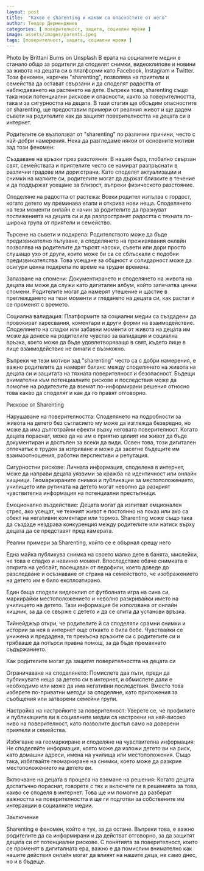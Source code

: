 ```yaml
---
layout: post
title:  "Какво е sharenting и какви са опасностите от него"
author: Теодор Дерменджиев
categories: [ поверителност, защита, социални мрежи ]
image: assets/images/parents.jpeg
tags: [поверителност, защита, социални мрежи ]
---
```


Photo by Brittani Burns on Unsplash
В ерата на социалните медии е станало общо за родители да споделят снимки, видеоклипове и новини за живота на децата си в платформи като Facebook, Instagram и Twitter. Този феномен, наречен "sharenting", позволява на приятели и семейства да остават свързани и да споделят радостта от наблюдаването на растенето на дете. Въпреки това, sharenting също така носи потенциални рискове и опасности, както за поверителността, така и за сигурността на децата. В тази статия ще обсъдим опасностите от sharenting, ще предоставим примери от реалния живот и ще дадем съвети на родителите как да защитят поверителността на децата си в интернет.

Родителите се възползват от "sharenting" по различни причини, често с най-добри намерения. Нека да разгледаме някои от основните мотиви зад този феномен:

Създаване на връзки през разстояния: В нашия бърз, глобално свързан свят, семействата и приятелите често се намират разпръснати в различни градове или дори страни. Като споделят актуализации и снимки на малките си, родителите могат да държат близките в течение и да поддържат усещане за близост, въпреки физическото разстояние.

Споделяне на радостта от растежа: Всеки родител изпълва с гордост, когато детето му преминава етапи и открива нови неща. Споделянето на тези моменти онлайн е начин за родителите да празнуват постиженията на децата си и да разпространят радостта с тяхната по-широка група от приятели и семейство.

Търсене на съвети и подкрепа: Родителството може да бъде предизвикателно пътуване, а споделянето на преживявания онлайн позволява на родителите да търсят насоки, съвети или дори просто слушащо ухо от други, които може би са се сблъскали с подобни предизвикателства. Това усещане за общност и солидарност може да осигури ценна подкрепа по време на трудни времена.

Запазване на спомени: Документирането и споделянето на живота на децата им може да служи като дигитален албум, който запечатва ценни спомени. Родителите могат да намерят утешение и щастие в преглеждането на тези моменти и гледането на децата си, как растат и се променят с времето.

Социална валидация: Платформите за социални медии са създадени да провокират харесвания, коментари и други форми на взаимодействие. Споделянето на сладки или забавни моменти от живота на децата им може да донесе на родителите чувство за валидация и социална връзка, което може да бъде удовлетворяващо в свят, където лице в лице взаимодействие не винаги е възможно.

Въпреки че тези мотиви зад "sharenting" често са с добри намерения, е важно родителите да намерят баланс между споделянето на живота на децата си и защитата на тяхната поверителност и безопасност. Бъдещи внимателни към потенциалните рискове и последствия може да помогне на родителите да вземат по-информирани решения относно това какво да споделят и как да го правят отговорно.

Рискове от Sharenting

Нарушаване на поверителността: Споделянето на подробности за живота на детето без съгласието му може да изглежда безвредно, но може да има дълготрайни ефекти върху неговата поверителност. Когато децата пораснат, може да не им е приятно целият им живот да бъде документиран и достъпен за всеки да види. Освен това, този дигитален отпечатък е труден за изтриване и може да засегне бъдещите им взаимоотношения, работни перспективи и репутация.

Сигурностни рискове: Личната информация, споделена в интернет, може да направи децата уязвими за кражба на идентичност или онлайн хищници. Геомаркираните снимки и публикации за местоположението, училището или рутината на детето могат неволно да разкрият чувствителна информация на потенциални престъпници.

Емоционално въздействие: Децата могат да изпитват емционален стрес, ако усещат, че техният живот е постоянно на показ или ако са обект на негативни коментари или тормоз. Sharenting може също така да създаде нездрава конкуренция между родителите или натиск върху децата да се представят пред камерата.

Реални примери за Sharenting, който се е обърнал срещу него

Една майка публикува снимка на своето малко дете в банята, мислейки, че това е сладко и невинно момент. Впоследствие обаче снимката е открита на уебсайт, посещаван от педофили, което доведе до разследване и осъзнаване от страна на семейството, че изображението на детето им е било експлоатирано.

Един баща сподели видеоклип от футболната игра на сина си, маркирайки местоположението и неволно разкривайки името на училището на детето. Тази информация бе използвана от онлайн хищник, за да се свърже с детето и да се опита да установи връзка.

Тийнейджър откри, че родителите й са споделяли срамни снимки и истории за нея в интернет още откакто е била бебе. Чувствайки се унижена и предадена, тя прекъсна връзките си с родителите си и трябваше да потърси правна помощ, за да бъде премахнато съдържанието.

Как родителите могат да защитят поверителността на децата си

Ограничаване на споделянето: Помислете два пъти, преди да публикувате нещо за детето си в интернет, и обмислете дали е необходимо или може да има негативни последствия. Вместо това изберете по-приватни методи за споделяне, като приложения за съобщения или затворени семейни групи.

Настройка на настройките за поверителност: Уверете се, че профилите и публикациите ви в социалните медии са настроени на най-високо ниво на поверителност, като позволите достъп само на доверени приятели и семейства.

Избягване на геомаркиране и споделяне на чувствителна информация: Не споделяйте информация, която може да изложи детето ви на риск, като домашни адреси, имена на училища или местоположения. Също така, избягвайте геомаркиране на снимки, което може да разкрие местоположението на детето ви.

Включване на децата в процеса на вземане на решения: Когато децата достатъчно пораснат, говорете с тях и включете ги в решенията за това, какво се споделя в интернет. Това ще им помогне да разберат важността на поверителността и ще ги подготви за собствените им интеракции в социалните медии.

Заключение

Sharenting е феномен, който е тук, за да остане. Въпреки това, е важно родителите да са информирани и да действат отговорно, за да защитят децата си от потенциални рискове. С понятията за поверителност, които се променят в дигиталната ера, важно е да помислим внимателно как нашите действия онлайн могат да влияят на нашите деца, не само днес, но и в бъдеще.
